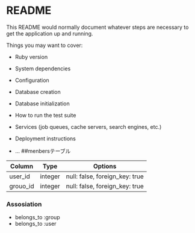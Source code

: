 # README

This README would normally document whatever steps are necessary to get the
application up and running.

Things you may want to cover:

* Ruby version

* System dependencies

* Configuration

* Database creation

* Database initialization

* How to run the test suite

* Services (job queues, cache servers, search engines, etc.)

* Deployment instructions

* ...
##menbersテーブル

|Column|Type|Options|
|------|----|-------|
|user_id|integer|null: false, foreign_key: true|
|grouo_id|integer|null: false, foreign_key: true|

### Assosiation
- belongs_to :group
- belongs_to :user
